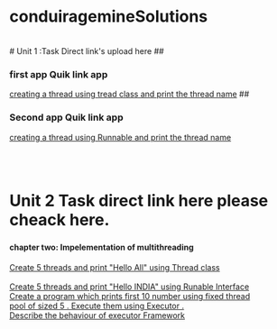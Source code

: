 # conduiragemineSolutions
<br>
# Unit 1 :Task Direct link's upload here 
## <h3>first app Quik link app</h3>
<a href="https://github.com/smartyjahid/conduiragemineSolutions/tree/main/thread%20class%20ass1">creating a thread using tread class and print the thread name</a>
## <h3>Second app Quik link app</h3>
<a href="https://github.com/smartyjahid/conduiragemineSolutions/tree/main/runable%20thread%20ass2">creating a thread using Runnable and print the thread name</a>

<br><br>
# Unit 2 Task direct link here please cheack here.

 ### <h4>chapter two: Impelementation of multithreading<h4>
  <a href="">Create 5 threads and print "Hello All" using Thread class</a>
  <br>  
  <a href = "">Create 5 threads and print "Hello INDIA" using Runable Interface</a>
 <br>
  <a href=""> Create a program which prints first 10 number using fixed thread<br>
   pool of sized 5 . Execute them using Executor .
   <br>Describe the behaviour of executor Framework</a>
  
  
  
  

